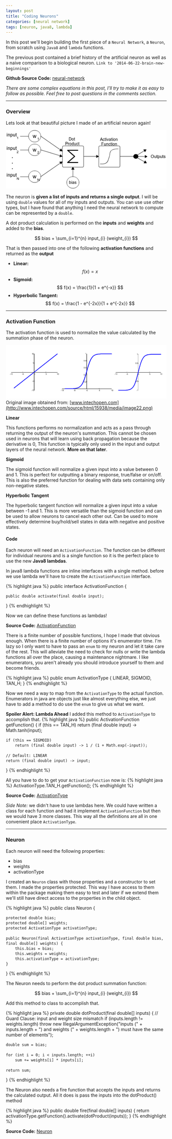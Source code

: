 ```yaml
---
layout: post
title: "Coding Neurons"
categories: [neural network]
tags: [neuron, java8, lambda]
---
```


In this post we'll begin building the first piece of a `Neural Network`, a `Neuron`, 
from scratch using `Java8` and `lambda` functions.

The previous post contained a brief history of the artificial neuron as well as a naive comparison to a biological neuron.
`Link to '2014-06-22-brain-new-beginnings'`

**Github Source Code:** <a href="https://github.com/cluttered-code/neural-network" target="_blank">neural-network</a>

*There are some complex equations in this post, I'll try to make it as easy to follow as possible. 
Feel free to post questions in the comments section.*

---

### Overview

Lets look at that beautiful picture I made of an artificial neuron again!

![Artificial Neuron](/images/artificial-neuron.png)

The neuron is **given a list of inputs and returns a single output**. 
I will be using `double` values for all of my inputs and outputs. 
You can use use other types, but I have found that anything I need 
the neural network to compute can be represented by a `double`.

A dot product calculation is performed on the **inputs** and **weights** and added to the **bias**.

$$ bias + \sum_{i=1}^{n} input_{i} (weight_{i}) $$

That is then passed into one of the following **activation functions** and returned as the **output**

  * **Linear:** $$ f(x) = x $$
  * **Sigmoid:** $$ f(x) = \frac{1}{1 + e^{-x}} $$
  * **Hyperbolic Tangent:** $$ f(x) = \frac{1 - e^{-2x}}{1 + e^{-2x}} $$
  
---

### Activation Function

The activation function is used to normalize the value calculated by the summation phase of the neuron.

![Graphs](/images/activation-function-graphs.png)
Original image obtained from: [www.intechopen.com](http://www.intechopen.com/source/html/15938/media/image22.png) 

**Linear**

This functions performs no normalization and acts as a pass through returning the output of the neuron's summation. 
This cannot be chosen used in neurons that will learn using back propagation because the derivative is 0, 
This function is typically only used in the input and output layers of the neural network. 
**More on that later**.

**Sigmoid**

The sigmoid function will normalize a given input into a value between 0 and 1. 
This is perfect for outputting a binary response, true/false or on/off. 
This is also the preferred function for dealing with data sets containing only non-negative states.

**Hyperbolic Tangent**

The hyperbolic tangent function will normalize a given input into a value between -1 and 1. 
This is more versatile than the sigmoid function and can be used to allow neurons to cancel each other out. 
Can be used to more effectively determine buy/hold/sell states in data with negative and positive states.

#### **Code**

Each neuron will need an `ActivationFunction`. 
The function can be different for individual neurons and is a single function so it is the 
perfect place to use the new **Java8 lambdas**.

In java8 lambda functions are inline interfaces with a single method. 
before we use lambda we'll have to create the `ActivationFunction` interface.

{% highlight java %}
public interface ActivationFunction {

    public double activate(final double input);
}
{% endhighlight %}

Now we can define these functions as lambdas!

**Source Code:** <a href="https://github.com/cluttered-code/neural-network/blob/master/src/main/java/com/clutteredcode/ann/activation/ActivationFunction.java" target="_blank">ActivationFunction</a>

There is a finite number of possible functions, I hope I made that obvious enough. 
When there is a finite number of options it's enumerator time. 
I'm lazy so I only want to have to pass an `enum` to my neuron and let it take care of the rest. 
This will alleviate the need to check for nulls or write the lambda functions all over the place, 
causing a maintenance nightmare. I like enumerators, you aren't already you should introduce yourself 
to them and become friends.

{% highlight java %}
public enum ActivationType {
    LINEAR,
    SIGMOID,
    TAN_H;
}
{% endhighlight %}

Now we need a way to map from the `ActivationType` to the actual function. Enumerators in java are 
objects just like almost everything else, we just have to add a method to do use the `enum` to give us what we want. 

**Spoiler Alert: Lambda Ahead** I added this method to `ActivationType` to accomplish that.
{% highlight java %}
public ActivationFunction getFunction() {
    if (this == TAN_H)
        return (final double input) -> Math.tanh(input);

    if (this == SIGMOID)
        return (final double input) -> 1 / (1 + Math.exp(-input));

    // Default: LINEAR
    return (final double input) -> input;
}
{% endhighlight %}

All you have to do to get your `ActivationFunction` now is:
{% highlight java %}
ActivationType.TAN_H.getFunction();
{% endhighlight %}

**Source Code:**  <a href="https://github.com/cluttered-code/neural-network/blob/master/src/main/java/com/clutteredcode/ann/activation/ActivationType.java" target="_blank">ActivationType</a>

*Side Note:* we didn't have to use lambdas here. We could have written a class for each function and had it 
implement `ActivationFunction` but then we would have 3 more classes. This way all the definitions 
are all in one convenient place `ActivationType`.

---

### Neuron

Each neuron will need the following properties:

* bias
* weights
* activationType

I created an `Neuron` class with those properties and a constructor to set them. I made the properties protected. 
This way I have access to them within the package making them easy to test and later if we extend them we'll still 
have direct access to the properties in the child object.

{% highlight java %}
public class Neuron {

    protected double bias;
    protected double[] weights;
    protected ActivationType activationType;

    public Neuron(final ActivationType activationType, final double bias, final double[] weights) {
        this.bias = bias;
        this.weights = weights;
        this.activationType = activationType;
    }
}
{% endhighlight %}

The Neuron needs to perform the dot product summation function:

$$ bias + \sum_{i=1}^{n} input_{i} (weight_{i}) $$

Add this method to class to accomplish that.

{% highlight java %}
private double dotProduct(final double[] inputs) {
    // Guard Clause: input and weight size mismatch
    if (inputs.length != weights.length)
        throw new IllegalArgumentException("inputs (" + inputs.length + ") and weights (" + weights.length + ") must have the same number of elements");

    double sum = bias;

    for (int i = 0; i < inputs.length; ++i)
        sum += weights[i] * inputs[i];

    return sum;
}
{% endhighlight %}

The Neuron also needs a fire function that accepts the inputs and returns the calculated output. 
All it does is pass the inputs into the dotProduct() method

{% highlight java %}
public double fire(final double[] inputs) {
    return activationType.getFunction().activate(dotProduct(inputs));
}
{% endhighlight %}

**Source Code:**  <a href="https://github.com/cluttered-code/neural-network/blob/master/src/main/java/com/clutteredcode/ann/Neuron.java" target="_blank">Neuron</a>
